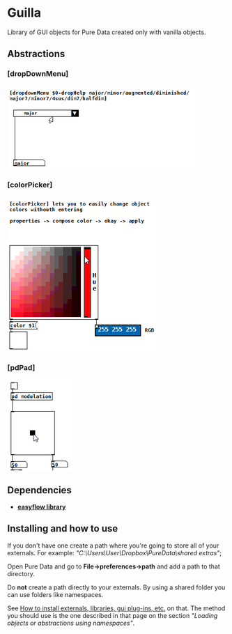 # Guilla
Library of GUI objects for Pure Data created only with vanilla objects.

## Abstractions

### [dropDownMenu]

![dropdownMenu](https://github.com/HenriAugusto/guilla/blob/master/images/dropdownMenuDemo.gif)

### [colorPicker]

![colorPicker](https://github.com/HenriAugusto/guilla/blob/master/images/colorPickerDemo.gif)

### [pdPad]
![pdPad demo](https://github.com/HenriAugusto/guilla/blob/master/images/pdPadDemo.gif)

## Dependencies

* [**easyflow library**](https://github.com/HenriAugusto/easyflow)

## Installing and how to use

If you don't have one create a path where you're going to store all of your externals. For example: _"C:\Users\User\Dropbox\PureData\shared extras"_;

Open Pure Data and go to **File->preferences->path** and add a path to that directory.

Do **not** create a path directly to your externals. By using a shared folder you can use folders like namespaces.

See [How to install externals, libraries, gui plug-ins, etc.](https://forum.pdpatchrepo.info/topic/6743/how-to-install-externals-libraries-gui-plug-ins-etc) on that. The method you should use is the one described in that page on the section _"Loading objects or abstractions using namespaces"_. 
